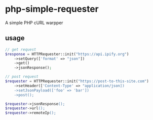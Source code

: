 # php-simple-requester
 A simple PHP cURL warpper
 
 ## usage
```php
// get request
$response = HTTPRequester::init("https://api.ipify.org")
    ->setQuery(['format' => "json"])
    ->get()
    ->jsonResponse();

// post request
$requester = HTTPRequester::init("https://post-to-this-site.com")
    ->setHeader(['Content-Type' => "application/json])
    ->setJsonPayload(['foo' => 'bar'])
    ->post();

$requester->jsonResponse();
$requester->url();
$requester->remoteIp();
```
